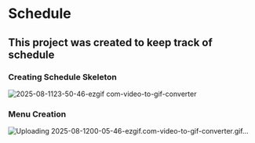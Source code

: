 # Schedule
## This project was created to keep track of schedule

### Creating Schedule Skeleton

![2025-08-1123-50-46-ezgif com-video-to-gif-converter](https://github.com/user-attachments/assets/bbd155c0-0afa-41c9-8d34-cd7cbe9b81b0)

### Menu Creation


![Uploading 2025-08-1200-05-46-ezgif.com-video-to-gif-converter.gif…]()
